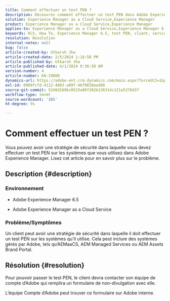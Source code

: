 ```yaml
---
title: Comment effectuer un test PEN ?
description: Découvrez comment effectuer un test PEN dans Adobe Experience Manager.
solution: Experience Manager as a Cloud Service,Experience Manager
product: Experience Manager as a Cloud Service,Experience Manager
applies-to: Experience Manager as a Cloud Service,Experience Manager 6.5
keywords: KCS, How To, Experience Manager 6.5, test PEN, client, service cloud Experience Manager, AEM
resolution: Resolution
internal-notes: null
bug: false
article-created-by: Utkarsh Jha
article-created-date: 2/5/2024 1:16:58 PM
article-published-by: Utkarsh Jha
article-published-date: 4/1/2024 9:36:50 AM
version-number: 4
article-number: KA-19808
dynamics-url: https://adobe-ent.crm.dynamics.com/main.aspx?forceUCI=1&pagetype=entityrecord&etn=knowledgearticle&id=a150aed5-28c4-ee11-9079-6045bd006b25
exl-id: 0909fcfd-4112-4803-a89f-46f9658eed08
source-git-commit: 5248d169bc0523a08f202b236314c121a5278d37
workflow-type: tm+mt
source-wordcount: '165'
ht-degree: 5%

---
```


# Comment effectuer un test PEN ?


Vous pouvez avoir une stratégie de sécurité dans laquelle vous devez effectuer un test PEN sur les systèmes que vous utilisez dans Adobe Experience Manager. Lisez cet article pour en savoir plus sur le problème.

## Description {#description}


### <b>Environnement</b>

- Adobe Experience Manager 6.5


- Adobe Experience Manager as a Cloud Service




### <b>Problème/Symptômes</b>

Un client peut avoir une stratégie de sécurité dans laquelle il doit effectuer un test PEN sur les systèmes qu’il utilise. Cela peut inclure des systèmes gérés par Adobe, tels qu’AEMaaCS, AEM Managed Services ou AEM Assets Brand Portal.


## Résolution {#resolution}


Pour pouvoir passer le test PEN, le client devra contacter son équipe de compte d’Adobe qui remplira un formulaire de non-divulgation avec elle.

L’équipe Compte d’Adobe peut trouver ce formulaire sur Adobe interne.
